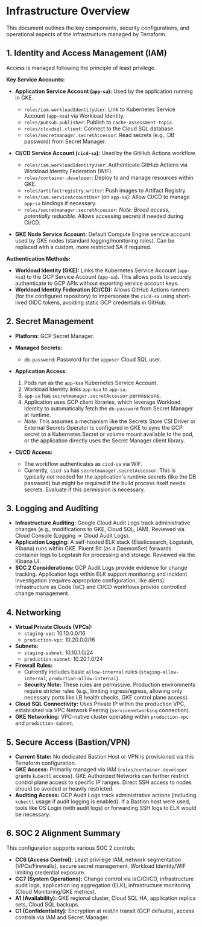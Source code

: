 # Infrastructure Overview

This document outlines the key components, security configurations, and operational aspects of the infrastructure managed by Terraform.

## 1. Identity and Access Management (IAM)

Access is managed following the principle of least privilege.

**Key Service Accounts:**

*   **Application Service Account (`app-sa`):** Used by the application running in GKE.
    *   `roles/iam.workloadIdentityUser`: Link to Kubernetes Service Account (`app-ksa`) via Workload Identity.
    *   `roles/pubsub.publisher`: Publish to `cache-assessment-topic`.
    *   `roles/cloudsql.client`: Connect to the Cloud SQL database.
    *   `roles/secretmanager.secretAccessor`: Read secrets (e.g., DB password) from Secret Manager.

*   **CI/CD Service Account (`cicd-sa`):** Used by the GitHub Actions workflow.
    *   `roles/iam.workloadIdentityUser`: Authenticate GitHub Actions via Workload Identity Federation (WIF).
    *   `roles/container.developer`: Deploy to and manage resources within GKE.
    *   `roles/artifactregistry.writer`: Push images to Artifact Registry.
    *   `roles/iam.serviceAccountUser` (on `app-sa`): Allow CI/CD to manage `app-sa` bindings if necessary.
    *   `roles/secretmanager.secretAccessor`: *Note: Broad access, potentially reducible.* Allows accessing secrets if needed during CI/CD.

*   **GKE Node Service Account:** Default Compute Engine service account used by GKE nodes (standard logging/monitoring roles). Can be replaced with a custom, more restricted SA if required.

**Authentication Methods:**

*   **Workload Identity (GKE):** Links the Kubernetes Service Account (`app-ksa`) to the GCP Service Account (`app-sa`). This allows pods to securely authenticate to GCP APIs without exporting service account keys.
*   **Workload Identity Federation (CI/CD):** Allows GitHub Actions runners (for the configured repository) to impersonate the `cicd-sa` using short-lived OIDC tokens, avoiding static GCP credentials in GitHub.

## 2. Secret Management

*   **Platform:** GCP Secret Manager.
*   **Managed Secrets:**
    *   `db-password`: Password for the `appuser` Cloud SQL user.

*   **Application Access:**
    1.  Pods run as the `app-ksa` Kubernetes Service Account.
    2.  Workload Identity links `app-ksa` to `app-sa`.
    3.  `app-sa` has `secretmanager.secretAccessor` permissions.
    4.  Application uses GCP client libraries, which leverage Workload Identity to automatically fetch the `db-password` from Secret Manager at runtime.
    *   *Note:* This assumes a mechanism like the Secrets Store CSI Driver or External Secrets Operator is configured in GKE to sync the GCP secret to a Kubernetes Secret or volume mount available to the pod, or the application directly uses the Secret Manager client library.

*   **CI/CD Access:**
    *   The workflow authenticates as `cicd-sa` via WIF.
    *   Currently, `cicd-sa` has `secretmanager.secretAccessor`. This is typically *not* needed for the application's runtime secrets (like the DB password) but might be required if the build process itself needs secrets. Evaluate if this permission is necessary.

## 3. Logging and Auditing

*   **Infrastructure Auditing:** Google Cloud Audit Logs track administrative changes (e.g., modifications to GKE, Cloud SQL, IAM). Reviewed via Cloud Console (Logging -> Cloud Audit Logs).
*   **Application Logging:** A self-hosted ELK stack (Elasticsearch, Logstash, Kibana) runs within GKE. Fluent Bit (as a DaemonSet) forwards container logs to Logstash for processing and storage. Reviewed via the Kibana UI.
*   **SOC 2 Considerations:** GCP Audit Logs provide evidence for change tracking. Application logs within ELK support monitoring and incident investigation (requires appropriate configuration, like alerts). Infrastructure as Code (IaC) and CI/CD workflows provide controlled change management.

## 4. Networking

*   **Virtual Private Clouds (VPCs):**
    *   `staging-vpc`: 10.10.0.0/16
    *   `production-vpc`: 10.20.0.0/16
*   **Subnets:**
    *   `staging-subnet`: 10.10.1.0/24
    *   `production-subnet`: 10.20.1.0/24
*   **Firewall Rules:**
    *   Currently includes basic `allow-internal` rules (`staging-allow-internal`, `production-allow-internal`).
    *   **Security Note:** These rules are permissive. Production environments require stricter rules (e.g., limiting ingress/egress, allowing only necessary ports like LB health checks, GKE control plane access).
*   **Cloud SQL Connectivity:** Uses Private IP within the production VPC, established via VPC Network Peering (`servicenetworking` connection).
*   **GKE Networking:** VPC-native cluster operating within `production-vpc` and `production-subnet`.

## 5. Secure Access (Bastion/VPN)

*   **Current State:** No dedicated Bastion Host or VPN is provisioned via this Terraform configuration.
*   **GKE Access:** Primarily managed via IAM (`roles/container.developer` grants `kubectl` access). GKE Authorized Networks can further restrict control plane access to specific IP ranges. Direct SSH access to nodes should be avoided or heavily restricted.
*   **Auditing Access:** GCP Audit Logs track administrative actions (including `kubectl` usage if audit logging is enabled). If a Bastion host were used, tools like OS Login (with audit logs) or forwarding SSH logs to ELK would be necessary.

## 6. SOC 2 Alignment Summary

This configuration supports various SOC 2 controls:

*   **CC6 (Access Control):** Least privilege IAM, network segmentation (VPCs/Firewalls), secure secret management, Workload Identity/WIF limiting credential exposure.
*   **CC7 (System Operations):** Change control via IaC/CI/CD, infrastructure audit logs, application log aggregation (ELK), infrastructure monitoring (Cloud Monitoring/GKE metrics).
*   **A1 (Availability):** GKE regional cluster, Cloud SQL HA, application replica sets, Cloud SQL backups.
*   **C1 (Confidentiality):** Encryption at rest/in transit (GCP defaults), access controls via IAM and Secret Manager.

